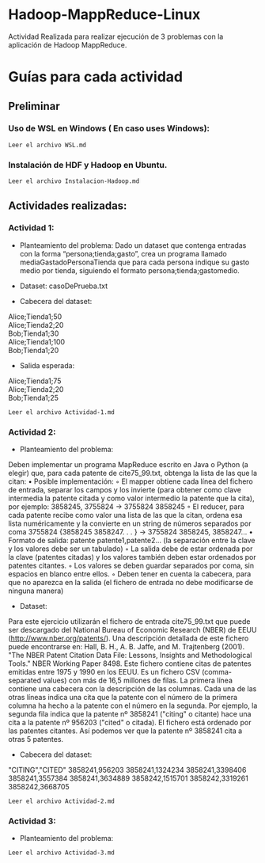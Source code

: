 # Hadoop-MappReduce-Linux
Actividad Realizada para realizar ejecución de 3 problemas con la aplicación de Hadoop MappReduce.

# Guías para cada actividad

## Preliminar

### Uso de WSL en Windows ( En caso uses Windows):

```
Leer el archivo WSL.md
```

### Instalación de HDF y Hadoop en Ubuntu.

```
Leer el archivo Instalacion-Hadoop.md
```

## Actividades realizadas:

### Actividad 1:
- Planteamiento del problema:
Dado un dataset que contenga entradas con la forma “persona;tienda;gasto”, crea un programa llamado mediaGastadoPersonaTienda que para cada persona indique su gasto medio por tienda, siguiendo el formato persona;tienda;gastomedio.

- Dataset: casoDePrueba.txt
  
- Cabecera del dataset:

Alice;Tienda1;50   
Alice;Tienda2;20    
Bob;Tienda1;30    
Alice;Tienda1;100    
Bob;Tienda1;20    

- Salida esperada:

Alice;Tienda1;75    
Alice;Tienda2;20    
Bob;Tienda1;25    

```
Leer el archivo Actividad-1.md
```

### Actividad 2: 
- Planteamiento del problema:

Deben implementar un programa MapReduce escrito en Java o Python (a elegir) que, para cada patente de cite75_99.txt, obtenga la lista de las que la citan:
  • Posible implementación:
    ◦ El mapper obtiene cada línea del fichero de entrada, separar los campos y los invierte (para obtener como clave intermedia la patente citada y como valor intermedio la patente que la cita), por ejemplo:
        3858245, 3755824 → 3755824 3858245 
    ◦ El reducer, para cada patente recibe como valor una lista de las que la citan, ordena esa lista numéricamente y la convierte en un string de números separados por coma
        3755824 {3858245 3858247. . . } → 3755824 3858245, 3858247...
  • Formato de salida: patente patente1,patente2... (la separación entre la clave y los valores debe ser un tabulado)
    ◦ La salida debe de estar ordenada por la clave (patentes citadas) y los valores también deben estar ordenados por patentes citantes.
    ◦ Los valores se deben guardar separados por coma, sin espacios en blanco entre ellos.
    ◦ Deben tener en cuenta la cabecera, para que no aparezca en la salida (el fichero de entrada no debe modificarse de ninguna manera)

- Dataset:

Para este ejercicio utilizarán el fichero de entrada cite75_99.txt que puede ser descargado del National Bureau of Economic Research (NBER) de EEUU (http://www.nber.org/patents/).
Una descripción detallada de este fichero puede encontrarse en:
Hall, B. H., A. B. Jaffe, and M. Trajtenberg (2001). "The NBER Patent Citation Data File: Lessons, Insights and Methodological Tools." NBER Working Paper 8498.
Este fichero contiene citas de patentes emitidas entre 1975 y 1990 en los EEUU. Es un fichero CSV (comma-separated values) con más de 16,5 millones de filas.
La primera línea contiene una cabecera con la descripción de las columnas. Cada una de las otras líneas indica una cita que la patente con el número de la primera columna ha hecho a la patente con el número en la segunda. Por ejemplo, la segunda fila indica que la patente nº 3858241 ("citing" o citante) hace una cita a la patente nº 956203 ("cited" o citada).
El fichero está ordenado por las patentes citantes. Así podemos ver que la patente nº 3858241 cita a otras 5 patentes.

- Cabecera del dataset:

"CITING","CITED" 
 3858241,956203 
 3858241,1324234 
 3858241,3398406 
 3858241,3557384 
 3858241,3634889 
 3858242,1515701 
 3858242,3319261 
 3858242,3668705

```
Leer el archivo Actividad-2.md
```

### Actividad 3: 
- Planteamiento del problema:
```
Leer el archivo Actividad-3.md
```
